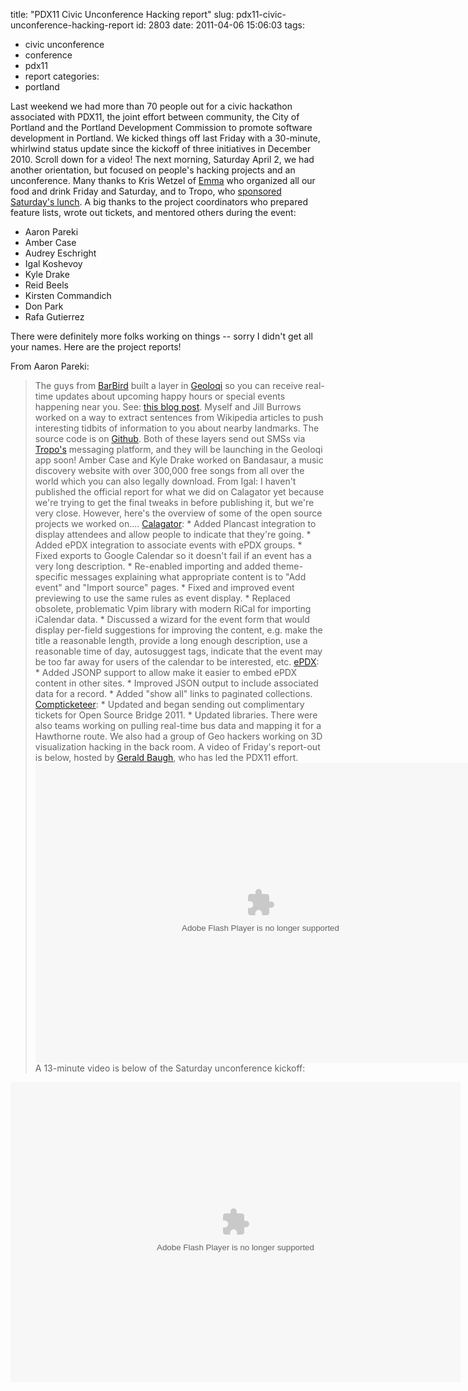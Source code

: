 title: "PDX11 Civic Unconference Hacking report"
slug: pdx11-civic-unconference-hacking-report
id: 2803
date: 2011-04-06 15:06:03
tags: 
- civic unconference
- conference
- pdx11
- report
categories: 
- portland

Last weekend we had more than 70 people out for a civic hackathon associated with PDX11, the joint effort between community, the City of Portland and the Portland Development Commission to promote software development in Portland. We kicked things off last Friday with a 30-minute, whirlwind status update since the kickoff of three initiatives in December 2010\. Scroll down for a video! The next morning, Saturday April 2, we had another orientation, but focused on people's hacking projects and an unconference. Many thanks to Kris Wetzel of [Emma](http://myemma.com) who organized all our food and drink Friday and Saturday, and to Tropo, who [sponsored Saturday's lunch](https://www.tropo.com/home.jsp). A big thanks to the project coordinators who prepared feature lists, wrote out tickets, and mentored others during the event:

*   Aaron Pareki
*   Amber Case
*   Audrey Eschright
*   Igal Koshevoy
*   Kyle Drake
*   Reid Beels
*   Kirsten Commandich
*   Don Park
*   Rafa Gutierrez

There were definitely more folks working on things -- sorry I didn't get all your names. Here are the project reports!

<!--more--> From Aaron Pareki:

> The guys from [BarBird](http://barbird.com/) built a layer in [Geoloqi](http://geoloqi.com/) so you can receive real-time updates about upcoming happy hours or special events happening near you. See: [this blog post](http://barbirdinc.wordpress.com/2011/04/06/barbird-launches-geoloqi-layer/). Myself and Jill Burrows worked on a way to extract sentences from Wikipedia articles to push interesting tidbits of information to you about nearby landmarks. The source code is on [Github](https://gist.github.com/899827). Both of these layers send out SMSs via [Tropo's](http://tropo.com/) messaging platform, and they will be launching in the Geoloqi app soon! Amber Case and Kyle Drake worked on Bandasaur, a music discovery website with over 300,000 free songs from all over the world which you can also legally download.  From Igal: 
>   I haven't published the official report for what we did on Calagator yet because we're trying to get the final tweaks in before publishing it, but we're very close. However, here's the overview of some of the open source projects we worked on.... [Calagator](http://calagator.org): * Added Plancast integration to display attendees and allow people to indicate that they're going. * Added ePDX integration to associate events with ePDX groups. * Fixed exports to Google Calendar so it doesn't fail if an event has a very long description. * Re-enabled importing and added theme-specific messages explaining what appropriate content is to "Add event" and "Import source" pages. * Fixed and improved event previewing to use the same rules as event display. * Replaced obsolete, problematic Vpim library with modern RiCal for importing iCalendar data. * Discussed a wizard for the event form that would display per-field suggestions for improving the content, e.g. make the title a reasonable length, provide a long enough description, use a reasonable time of day, autosuggest tags, indicate that the event may be too far away for users of the calendar to be interested, etc. [ePDX](http://epdx.org): * Added JSONP support to allow make it easier to embed ePDX content in other sites. * Improved JSON output to include associated data for a record. * Added "show all" links to paginated collections. [Compticketeer](https://github.com/kcomandich/compticketeer): * Updated and began sending out complimentary tickets for Open Source Bridge 2011\. * Updated libraries.  There were also teams working on pulling real-time bus data and mapping it for a Hawthorne route. We also had a group of Geo hackers working on 3D visualization hacking in the back room. A video of Friday's report-out is below, hosted by [Gerald Baugh](http://twitter.com/baughg), who has led the PDX11 effort. <embed src="http://blip.tv/play/AYKw2RgA" type="application/x-shockwave-flash" width="720" height="480" allowscriptaccess="always" allowfullscreen="true">
>   </embed> A 13-minute video is below of the Saturday unconference kickoff:

<embed src="http://blip.tv/play/AYKwpzEA" type="application/x-shockwave-flash" width="720" height="480" allowscriptaccess="always" allowfullscreen="true">
</embed>
